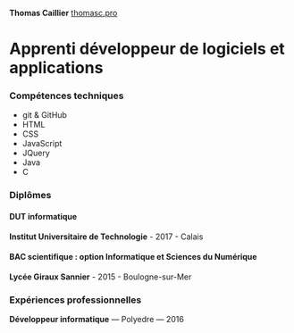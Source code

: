 __Thomas Caillier__
[thomasc.pro](http://www.thomasc.pro)

# Apprenti développeur de logiciels et applications

### Compétences techniques

- git & GitHub
- HTML
- CSS
- JavaScript
- JQuery
- Java
- C

### Diplômes

#### DUT informatique
__Institut Universitaire de Technologie__ - 2017 - Calais


#### BAC scientifique : option Informatique  et Sciences du Numérique
__Lycée Giraux Sannier__ - 2015 - Boulogne-sur-Mer

### Expériences professionnelles

__Développeur informatique__ — Polyedre — 2016
